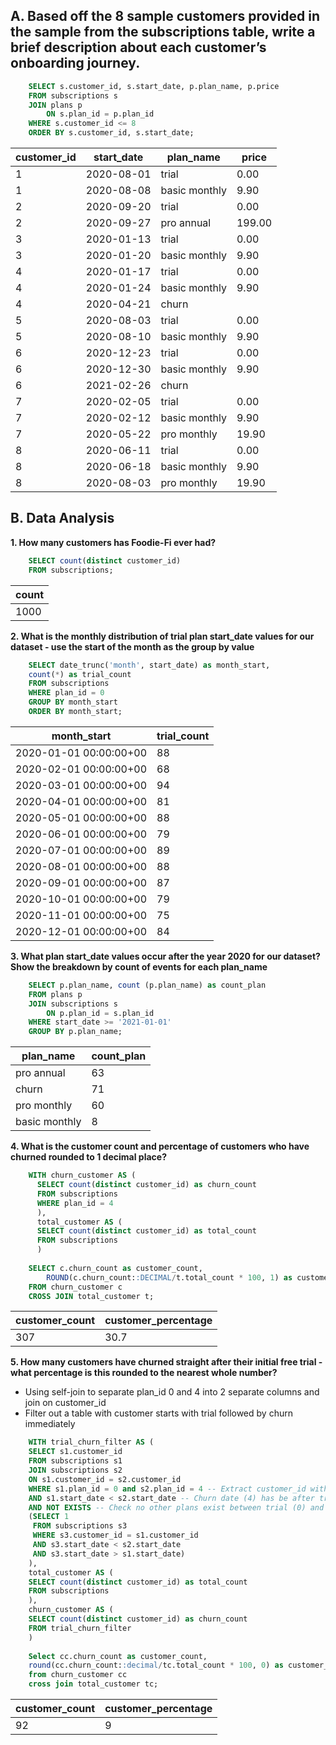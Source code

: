 ## A. Based off the 8 sample customers provided in the sample from the subscriptions table, write a brief description about each customer’s onboarding journey.
````sql
    SELECT s.customer_id, s.start_date, p.plan_name, p.price
    FROM subscriptions s
    JOIN plans p
    	ON s.plan_id = p.plan_id
    WHERE s.customer_id <= 8
    ORDER BY s.customer_id, s.start_date;
````
| customer_id | start_date | plan_name     | price  |
| ----------- | ---------- | ------------- | ------ |
| 1           | 2020-08-01 | trial         | 0.00   |
| 1           | 2020-08-08 | basic monthly | 9.90   |
| 2           | 2020-09-20 | trial         | 0.00   |
| 2           | 2020-09-27 | pro annual    | 199.00 |
| 3           | 2020-01-13 | trial         | 0.00   |
| 3           | 2020-01-20 | basic monthly | 9.90   |
| 4           | 2020-01-17 | trial         | 0.00   |
| 4           | 2020-01-24 | basic monthly | 9.90   |
| 4           | 2020-04-21 | churn         |        |
| 5           | 2020-08-03 | trial         | 0.00   |
| 5           | 2020-08-10 | basic monthly | 9.90   |
| 6           | 2020-12-23 | trial         | 0.00   |
| 6           | 2020-12-30 | basic monthly | 9.90   |
| 6           | 2021-02-26 | churn         |        |
| 7           | 2020-02-05 | trial         | 0.00   |
| 7           | 2020-02-12 | basic monthly | 9.90   |
| 7           | 2020-05-22 | pro monthly   | 19.90  |
| 8           | 2020-06-11 | trial         | 0.00   |
| 8           | 2020-06-18 | basic monthly | 9.90   |
| 8           | 2020-08-03 | pro monthly   | 19.90  |

## B. Data Analysis  
**1. How many customers has Foodie-Fi ever had?**
````sql
    SELECT count(distinct customer_id)
    FROM subscriptions;
````
| count |
| ----- |
| 1000  |

**2. What is the monthly distribution of trial plan start_date values for our dataset - use the start of the month as the group by value**
````sql
    SELECT date_trunc('month', start_date) as month_start,
    count(*) as trial_count
    FROM subscriptions
    WHERE plan_id = 0
    GROUP BY month_start
    ORDER BY month_start;
````
| month_start            | trial_count |
| ---------------------- | ----------- |
| 2020-01-01 00:00:00+00 | 88          |
| 2020-02-01 00:00:00+00 | 68          |
| 2020-03-01 00:00:00+00 | 94          |
| 2020-04-01 00:00:00+00 | 81          |
| 2020-05-01 00:00:00+00 | 88          |
| 2020-06-01 00:00:00+00 | 79          |
| 2020-07-01 00:00:00+00 | 89          |
| 2020-08-01 00:00:00+00 | 88          |
| 2020-09-01 00:00:00+00 | 87          |
| 2020-10-01 00:00:00+00 | 79          |
| 2020-11-01 00:00:00+00 | 75          |
| 2020-12-01 00:00:00+00 | 84          |

**3. What plan start_date values occur after the year 2020 for our dataset? Show the breakdown by count of events for each plan_name**
````sql
    SELECT p.plan_name, count (p.plan_name) as count_plan
    FROM plans p
    JOIN subscriptions s
    	ON p.plan_id = s.plan_id
    WHERE start_date >= '2021-01-01'
    GROUP BY p.plan_name;
````

| plan_name     | count_plan |
| ------------- | ---------- |
| pro annual    | 63         |
| churn         | 71         |
| pro monthly   | 60         |
| basic monthly | 8          |

**4. What is the customer count and percentage of customers who have churned rounded to 1 decimal place?**
````sql
    WITH churn_customer AS (
      SELECT count(distinct customer_id) as churn_count
      FROM subscriptions
      WHERE plan_id = 4
      ),
      total_customer AS (
      SELECT count(distinct customer_id) as total_count
      FROM subscriptions
      )
    
    SELECT c.churn_count as customer_count,
    	ROUND(c.churn_count::DECIMAL/t.total_count * 100, 1) as customer_percentage
    FROM churn_customer c
    CROSS JOIN total_customer t;
````

| customer_count | customer_percentage |
| -------------- | ------------------- |
| 307            | 30.7                |

**5. How many customers have churned straight after their initial free trial - what percentage is this rounded to the nearest whole number?**
- Using self-join to separate plan_id 0 and 4 into 2 separate columns and join on customer_id
- Filter out a table with customer starts with trial followed by churn immediately
````sql
    WITH trial_churn_filter AS (
    SELECT s1.customer_id
    FROM subscriptions s1
    JOIN subscriptions s2
    ON s1.customer_id = s2.customer_id
    WHERE s1.plan_id = 0 and s2.plan_id = 4 -- Extract customer_id with both trial and churn date
    AND s1.start_date < s2.start_date -- Churn date (4) has be after trial date (0)
    AND NOT EXISTS -- Check no other plans exist between trial (0) and churn (4) using a middle table
    (SELECT 1
     FROM subscriptions s3
     WHERE s3.customer_id = s1.customer_id
     AND s3.start_date < s2.start_date
     AND s3.start_date > s1.start_date)
    ),
    total_customer AS (
    SELECT count(distinct customer_id) as total_count
    FROM subscriptions
    ),
    churn_customer AS (
    SELECT count(distinct customer_id) as churn_count
    FROM trial_churn_filter
    )
    
    Select cc.churn_count as customer_count,
    round(cc.churn_count::decimal/tc.total_count * 100, 0) as customer_percentage
    from churn_customer cc
    cross join total_customer tc;
````
| customer_count | customer_percentage |
| -------------- | ------------------- |
| 92             | 9                   |
